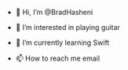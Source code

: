 - 👋 Hi, I’m @BradHasheni
- 👀 I’m interested in playing guitar
- 🌱 I’m currently learning Swift

- 📫 How to reach me email

<!---
BradHasheni/BradHasheni is a ✨ special ✨ repository because its `README.md` (this file) appears on your GitHub profile.
You can click the Preview link to take a look at your changes.
--->
